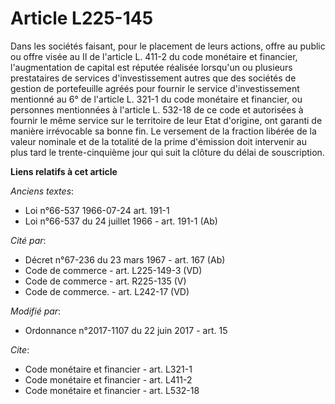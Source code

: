 # Article L225-145

Dans les sociétés faisant, pour le placement de leurs actions, offre au public ou offre visée au II de l'article L. 411-2 du
code monétaire et financier, l'augmentation de capital est réputée réalisée lorsqu'un ou plusieurs prestataires de services
d'investissement autres que des sociétés de gestion de portefeuille agréés pour fournir le service d'investissement mentionné
au 6° de l'article L. 321-1 du code monétaire et financier, ou personnes mentionnées à l'article L. 532-18 de ce code et
autorisées à fournir le même service sur le territoire de leur Etat d'origine, ont garanti de manière irrévocable sa bonne
fin. Le versement de la fraction libérée de la valeur nominale et de la totalité de la prime d'émission doit intervenir au
plus tard le trente-cinquième jour qui suit la clôture du délai de souscription.

**Liens relatifs à cet article**

_Anciens textes_:

  - Loi n°66-537 1966-07-24 art. 191-1
  - Loi n°66-537 du 24 juillet 1966 - art. 191-1 (Ab)

_Cité par_:

  - Décret n°67-236 du 23 mars 1967 - art. 167 (Ab)
  - Code de commerce - art. L225-149-3 (VD)
  - Code de commerce - art. R225-135 (V)
  - Code de commerce. - art. L242-17 (VD)

_Modifié par_:

  - Ordonnance n°2017-1107 du 22 juin 2017 - art. 15

_Cite_:

  - Code monétaire et financier - art. L321-1
  - Code monétaire et financier - art. L411-2
  - Code monétaire et financier - art. L532-18
